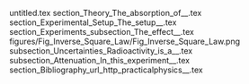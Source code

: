 untitled.tex
section_Theory_The_absorption_of__.tex
section_Experimental_Setup_The_setup__.tex
section_Experiments_subsection_The_effect__.tex
figures/Fig_Inverse_Square_Law/Fig_Inverse_Square_Law.png
subsection_Uncertainties_Radioactivity_is_a__.tex
subsection_Attenuation_In_this_experiment__.tex
section_Bibliography_url_http_practicalphysics__.tex
